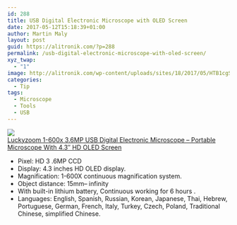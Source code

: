 ```yaml
---
id: 288
title: USB Digital Electronic Microscope with OLED Screen
date: 2017-05-12T15:18:39+01:00
author: Martin Maly
layout: post
guid: https://alitronik.com/?p=288
permalink: /usb-digital-electronic-microscope-with-oled-screen/
xyz_twap:
  - "1"
image: http://alitronik.com/wp-content/uploads/sites/18/2017/05/HTB1cgSYOpXXXXaQXpXXq6xXFXXXa.jpg
categories:
  - Tip
tags:
  - Microscope
  - Tools
  - USB
---
```

<a href="http://s.click.aliexpress.com/e/Ea6YNNr" target="_parent"><img src="//ae01.alicdn.com/kf/HTB1M0i_OpXXXXXIXXXXq6xXFXXXQ/-font-b-Luckyzoom-b-font-1-600x-3-6MP-USB-Digital-Electronic-font-b-Microscope.jpg_220x220.jpg" /><span style="display: block;">Luckyzoom 1-600x 3.6MP USB Digital Electronic Microscope &#8211; Portable Microscope With 4.3&#8243; HD OLED Screen</span></a>

  * Pixel: HD 3 .6MP CCD
  * Display: 4.3 inches HD OLED display.
  * Magnification: 1-600X continuous magnification system.
  * Object distance: 15mm&#8211; infinity
  * With built-in lithium battery, Continuous working for 6 hours .
  * Languages: English, Spanish, Russian, Korean, Japanese, Thai, Hebrew, Portuguese, German, French, Italy, Turkey, Czech, Poland, Traditional Chinese, simplified Chinese.